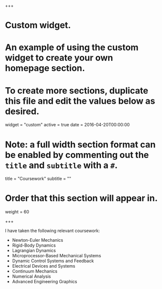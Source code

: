 +++
# Custom widget.
# An example of using the custom widget to create your own homepage section.
# To create more sections, duplicate this file and edit the values below as desired.
widget = "custom"
active = true
date = 2016-04-20T00:00:00

# Note: a full width section format can be enabled by commenting out the `title` and `subtitle` with a `#`.
title = "Coursework"
subtitle = ""

# Order that this section will appear in.
weight = 60

+++

I have taken the following relevant coursework:

- Newton-Euler Mechanics
- Rigid-Body Dynamics
- Lagrangian Dynamics
- Microprocessor-Based Mechanical Systems
- Dynamic Control Systems and Feedback
- Electrical Devices and Systems
- Continuum Mechanics
- Numerical Analysis
- Advanced Engineering Graphics
